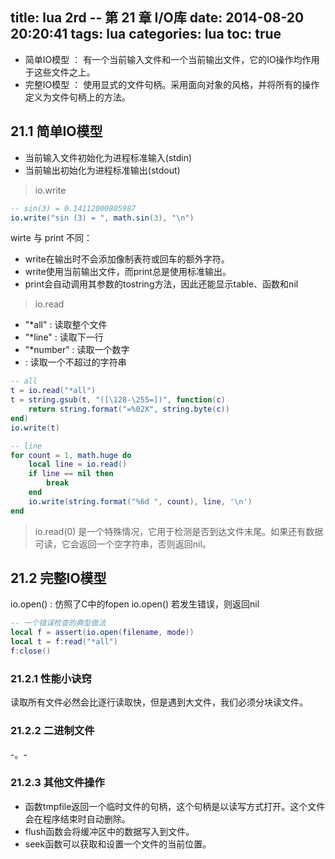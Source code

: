 title: lua 2rd -- 第 21 章 I/O库
date: 2014-08-20 20:20:41
tags: lua
categories: lua
toc: true
---

* 简单IO模型 ： 有一个当前输入文件和一个当前输出文件，它的IO操作均作用于这些文件之上。
* 完整IO模型 ： 使用显式的文件句柄。采用面向对象的风格，并将所有的操作定义为文件句柄上的方法。

## 21\.1 简单IO模型

* 当前输入文件初始化为进程标准输入(stdin)
* 当前输出初始化为进程标准输出(stdout)

> io.write

```lua
-- sin(3) = 0.14112000805987
io.write("sin (3) = ", math.sin(3), "\n")
```

wirte 与 print 不同：

* write在输出时不会添加像制表符或回车的额外字符。
* write使用当前输出文件，而print总是使用标准输出。
* print会自动调用其参数的tostring方法，因此还能显示table、函数和nil

> io.read

* "*all" : 读取整个文件
* "*line" : 读取下一行
* "*number" : 读取一个数字
* <num> : 读取一个不超过<num>的字符串

```lua
-- all
t = io.read("*all")
t = string.gsub(t, "([\128-\255=])", function(c)
    return string.format("=%02X", string.byte(c))
end)
io.write(t)

-- line
for count = 1, math.huge do
    local line = io.read()
    if line == nil then
        break
    end
    io.write(string.format("%6d ", count), line, '\n')
end
```

> io.read(0) 是一个特殊情况，它用于检测是否到达文件末尾。如果还有数据可读，它会返回一个空字符串，否则返回nil。

## 21\.2 完整IO模型

io.open() : 仿照了C中的fopen
io.open() 若发生错误，则返回nil

```lua
-- 一个错误检查的典型做法
local f = assert(io.open(filename, mode))
local t = f:read("*all")
f:close()
```

### 21\.2\.1 性能小诀窍

读取所有文件必然会比逐行读取快，但是遇到大文件，我们必须分块读文件。

### 21\.2\.2 二进制文件

-。- 

### 21\.2\.3 其他文件操作

* 函数tmpfile返回一个临时文件的句柄，这个句柄是以读写方式打开。这个文件会在程序结束时自动删除。
* flush函数会将缓冲区中的数据写入到文件。
* seek函数可以获取和设置一个文件的当前位置。








